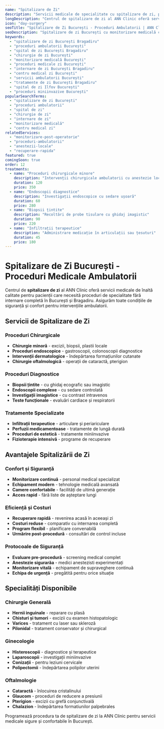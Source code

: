 ```yaml
---
name: "Spitalizare de Zi"
description: "Servicii medicale de specialitate cu spitalizare de zi, pentru proceduri care nu necesită internare completă"
longDescription: "Centrul de spitalizare de zi al ANN Clinic oferă servicii medicale complete într-un cadru confortabil, pentru pacienții care necesită proceduri de specialitate fără internare completă. Asigurăm monitorizare medicală profesională și echipament modern pentru toate intervențiile."
icon: "day-surgery"
seoTitle: "Spitalizare de Zi București - Proceduri Ambulatorii | ANN Clinic"
seoDescription: "Spitalizare de zi București cu monitorizare medicală completă. Proceduri de specialitate ambulatorii în condiții de siguranță. ANN Clinic Bragadiru."
keywords:
  - "spitalizare de zi București Bragadiru"
  - "proceduri ambulatorii București"
  - "spital de zi București Bragadiru"
  - "chirurgie de zi București"
  - "monitorizare medicală București"
  - "proceduri medicale zi București"
  - "internare de zi București Bragadiru"
  - "centru medical zi București"
  - "servicii ambulatorii București"
  - "tratamente de zi București Bragadiru"
  - "spital de zi Ilfov București"
  - "proceduri miniinvazive București"
popularSearchTerms:
  - "spitalizare de zi București"
  - "proceduri ambulatorii"
  - "spital de zi"
  - "chirurgie de zi"
  - "internare de zi"
  - "monitorizare medicală"
  - "centru medical zi"
relatedServices:
  - "monitorizare-post-operatorie"
  - "proceduri-ambulatorii"
  - "anestezii-locale"
  - "recuperare-rapida"
featured: true
comingSoon: true
order: 12
treatments:
  - name: "Proceduri chirurgicale minore"
    description: "Intervenții chirurgicale ambulatorii cu anestezie locală"
    duration: 120
    price: 350
  - name: "Endoscopii diagnostice"
    description: "Investigații endoscopice cu sedare ușoară"
    duration: 60
    price: 280
  - name: "Biopsii țintite"
    description: "Recoltări de probe tisulare cu ghidaj imagistic"
    duration: 90
    price: 220
  - name: "Infiltrații terapeutice"
    description: "Administrare medicație în articulații sau țesuturi"
    duration: 45
    price: 180
---
```


# Spitalizare de Zi București - Proceduri Medicale Ambulatorii

Centrul de **spitalizare de zi** al ANN Clinic oferă servicii medicale de înaltă calitate pentru pacienții care necesită proceduri de specialitate fără internare completă în București și Bragadiru. Asigurăm toate condițiile de siguranță și confort pentru intervențiile ambulatorii.

## Servicii de Spitalizare de Zi

### Proceduri Chirurgicale

- **Chirurgie minoră** - excizii, biopsii, plastii locale
- **Proceduri endoscopice** - gastroscopii, colonoscopii diagnostice
- **Intervenții dermatologice** - îndepărtarea formațiunilor cutanate
- **Chirurgie oftalmologică** - operații de cataractă, pterigion

### Proceduri Diagnostice

- **Biopsii țintite** - cu ghidaj ecografic sau imagistic
- **Endoscopii complexe** - cu sedare controlată
- **Investigații imagistice** - cu contrast intravenos
- **Teste funcționale** - evaluări cardiace și respiratorii

### Tratamente Specializate

- **Infiltrații terapeutice** - articulare și periariculare
- **Perfuzii medicamentoase** - tratamente de lungă durată
- **Proceduri de estetică** - tratamente miniinvazive
- **Fizioterapie intensivă** - programe de recuperare

## Avantajele Spitalizării de Zi

### Confort și Siguranță

- **Monitorizare continuă** - personal medical specializat
- **Echipament modern** - tehnologie medicală avansată
- **Camere confortabile** - facilități de ultimă generație
- **Acces rapid** - fără liste de așteptare lungi

### Eficiență și Costuri

- **Recuperare rapidă** - revenirea acasă în aceeași zi
- **Costuri reduse** - comparativ cu internarea completă
- **Program flexibil** - planificare convenabilă
- **Urmărire post-procedură** - consultări de control incluse

### Protocoale de Siguranță

- **Evaluare pre-procedură** - screening medical complet
- **Anestezie sigurarăa** - medici anestezisti experimentați
- **Monitorizare vitală** - echipament de supraveghere continuă
- **Echipa de urgență** - pregătită pentru orice situație

## Specialități Disponibile

### Chirurgie Generală

- **Hernii inguinale** - reparare cu plasă
- **Chisturi și tumori** - excizii cu examen histopatologic
- **Varices** - tratament cu laser sau skleroză
- **Pilonidal** - tratament conservator și chirurgical

### Ginecologie

- **Histeroscopii** - diagnostice și terapeutice
- **Laparoscopii** - investigații miniinvazive
- **Conizații** - pentru leziuni cervicale
- **Polipectomii** - îndepărtarea polipilor uterini

### Oftalmologie

- **Cataractă** - înlocuirea cristalinului
- **Glaucom** - proceduri de reducere a presiunii
- **Pterigion** - excizii cu grefă conjunctivală
- **Chalazion** - îndepărtarea formatiunilor palpebrales

Programează procedura ta de spitalizare de zi la ANN Clinic pentru servicii medicale sigure și confortabile în București.
